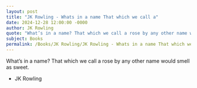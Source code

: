 ```yaml
---
layout: post
title: "JK Rowling - Whats in a name That which we call a"
date: 2024-12-28 12:00:00 -0000
author: JK Rowling
quote: "What’s in a name? That which we call a rose by any other name would smell as sweet."
subject: Books
permalink: /Books/JK Rowling/JK Rowling - Whats in a name That which we call a
---
```


What’s in a name? That which we call a rose by any other name would smell as sweet.

- JK Rowling
